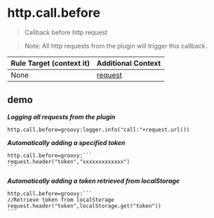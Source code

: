 # http.call.before

> Callback before http request

> Note: All http requests from the plugin will trigger this callback.

| Rule Target (context it) | Additional Context |
| ------------ | ------------ |
| None | [request](../tools/httpClient.html#request) |

## demo

***Logging all requests from the plugin***

```properties
http.call.before=groovy:logger.info("call:"+request.url())
```

***Automatically adding a specified token***

``````properties
http.call.before=groovy:```
request.header("token","xxxxxxxxxxxxx")
```
``````

***Automatically adding a token retrieved from localStorage***

``````properties
http.call.before=groovy:```
//Retrieve token from localStorage
request.header("token",localStorage.get("token"))
```
``````